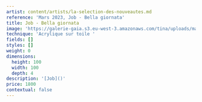 ```yaml
---
artist: content/artists/la-selection-des-nouveautes.md
reference: 'Mars 2023, Job - Bella giornata'
title: Job - Bella giornata
image: 'https://galerie-gaia.s3.eu-west-3.amazonaws.com/tina/uploads/mars-2023/Job-bella giornata-au mur.jpg'
technique: 'Acrylique sur toile '
fields: []
styles: []
weight: 0
dimensions:
  height: 100
  width: 100
  depth: 4
description: '[Job]()'
price: 1800
contextual: false
---
```


